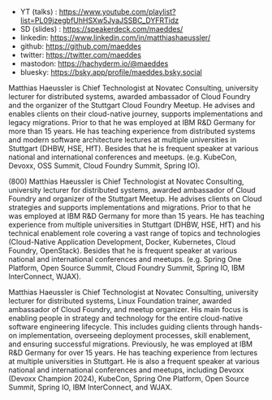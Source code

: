 * YT (talks) : https://www.youtube.com/playlist?list=PL09jzegbfUhHSXw5JyaJSSBC_DYFRTidz 
* SD (slides) : https://speakerdeck.com/maeddes/ 
* linkedin: https://www.linkedin.com/in/matthiashaeussler/ 
* github: https://github.com/maeddes 
* twitter: https://twitter.com/maeddes 
* mastodon: https://hachyderm.io/@maeddes
* bluesky: https://bsky.app/profile/maeddes.bsky.social

Matthias Haeussler is Chief Technologist at Novatec Consulting, university lecturer for distributed systems, awarded ambassador of Cloud Foundry and the organizer of the Stuttgart Cloud Foundry Meetup. He advises and enables clients on their cloud-native journey, supports implementations and legacy migrations. Prior to that he was employed at IBM R&D Germany for more than 15 years. He has teaching experience from distributed systems and modern software architecture lectures at multiple universities in Stuttgart (DHBW, HSE, HfT). Besides that he is frequent speaker at various national and international conferences and meetups. (e.g. KubeCon, Devoxx, OSS Summit, Cloud Foundry Summit, Spring IO).

(800) Matthias Haeussler is Chief Technologist at Novatec Consulting, university lecturer for distributed systems, awarded ambassador of Cloud Foundry and organizer of the Stuttgart Meetup. He advises clients on Cloud strategies and supports implementations and migrations. Prior to that he was employed at IBM R&D Germany for more than 15 years. He has teaching experience from multiple universities in Stuttgart (DHBW, HSE, HfT) and his technical enablement role covering a vast range of topics and technologies (Cloud-Native Application Development, Docker, Kubernetes, Cloud Foundry, OpenStack). Besides that he is frequent speaker at various national and international conferences and meetups. (e.g. Spring One Platform, Open Source Summit, Cloud Foundry Summit, Spring IO, IBM InterConnect, WJAX).

Matthias Haeussler is Chief Technologist at Novatec Consulting, university lecturer for distributed systems, Linux Foundation trainer, awarded ambassador of Cloud Foundry, and meetup organizer. His main focus is enabling people in strategy and technology for the entire cloud-native software engineering lifecycle. This includes guiding clients through hands-on implementation, overseeing deployment processes, skill enablement, and ensuring successful migrations. Previously, he was employed at IBM R&D Germany for over 15 years. He has teaching experience from lectures at multiple universities in Stuttgart. He is also a frequent speaker at various national and international conferences and meetups, including Devoxx (Devoxx Champion 2024), KubeCon, Spring One Platform, Open Source Summit, Spring IO, IBM InterConnect, and WJAX.
